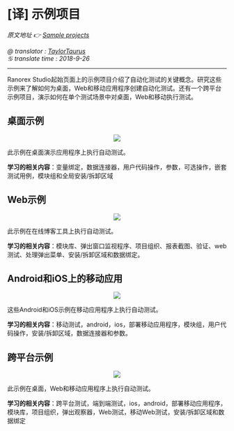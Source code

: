 # [译] 示例项目

*原文地址 👉 [Sample projects][0]*

*@ translator : [TaylorTaurus](https://github.com/taylortaurus)*    
*♋ translate time : 2018-9-26*    

---

Ranorex Studio起始页面上的示例项目介绍了自动化测试的关键概念。研究这些示例来了解如何为桌面，Web和移动应用程序创建自动化测试。还有一个跨平台示例项目，演示如何在单个测试场景中对桌面，Web和移动执行测试。

## 桌面示例

<div align="center">
    <img src="https://gitee.com/taylortaurus/RX_UserGuide_GitBook_Picbed/raw/master/RanorexStudio/A3020-0000050.png">
</div>

此示例在桌面演示应用程序上执行自动测试。

**学习的相关内容**：变量绑定，数据连接器，用户代码操作，参数，可选操作，嵌套测试用例，模块组和全局安装/拆卸区域

## Web示例

<div align="center">
    <img src="https://gitee.com/taylortaurus/RX_UserGuide_GitBook_Picbed/raw/master/RanorexStudio/A3020-0000060.png">
</div>

此示例在在线博客工具上执行自动测试。

**学习的相关内容**：模块库、弹出窗口监视程序、项目组织、报表截图、验证、web测试、处理弹出菜单、安装/拆卸区域和数据绑定。


## Android和iOS上的移动应用

<div align="center">
    <img src="https://gitee.com/taylortaurus/RX_UserGuide_GitBook_Picbed/raw/master/RanorexStudio/A3020-0000070.png">
</div>  

这些Android和iOS示例在移动应用程序上执行自动测试。

**学习的相关内容**：移动测试，android，ios，部署移动应用程序，模块组，用户代码操作，安装/拆卸区域，数据连接器和参数。

## 跨平台示例

<div align="center">
    <img src="https://gitee.com/taylortaurus/RX_UserGuide_GitBook_Picbed/raw/master/RanorexStudio/A3020-0000080.png">
</div>  

此示例在桌面，Web和移动应用程序上执行自动测试。

**学习的相关内容**：跨平台测试，端到端测试，ios，android，部署移动应用程序，模块库，项目组织，弹出观察器，Web测试，移动Web测试，安装/拆卸区域和数据绑定

[0]: https://www.ranorex.com/help/latest/ranorex-studio-fundamentals/ranorex-studio/sample-projects/
